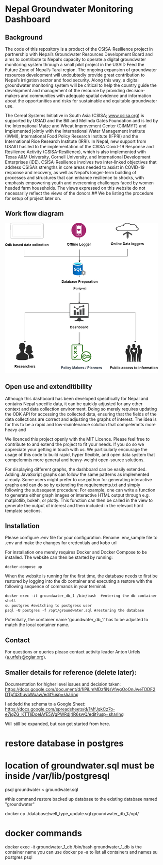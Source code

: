 # Nepal Groundwater Monitoring Dashboard


## Background

The code of this repository is a product of the CSISA-Resilience project in partnership with Nepal’s Groundwater Resources Development Board and aims to contribute to Nepal’s capacity to operate a digital groundwater monitoring system through a small pilot project in the USAID Feed the Future Zone of Nepal’s Tarai region. The ongoing expansion of groundwater resources development will undoubtedly provide great contribution to Nepal’s irrigation sector and food security. Along this way, a digital groundwater monitoring system will be critical to help the country guide the development and management of the resource by providing decision-makers and communities with adequate spatial evidence and information about the opportunities and risks for sustainable and equitable groundwater use.

The Cereal Systems Initiative in South Asia (CSISA; www.csisa.org) is supported by USIAD and the Bill and Melinda Gates Foundation and is led by the International Maize and Wheat Improvement Center (CIMMYT) and implemented jointly with the International Water Management Institute (IWMI), International Food Policy Research Institute (IFPRI) and the International Rice Research Institute (IRRI). In Nepal, new support from USAID has led to the implementation of the CSISA Covid-19 Response and Resilience Activity (CSISA-Resilience), which is also implemented with Texas A&M University, Cornell University, and International Development Enterprises (iDE). CSISA-Resilience involves two inter-linked objectives that address CSISA’s strengths in core areas needed to assist in COVID-19 response and recovery, as well as Nepal’s longer-term building of processes and structures that can enhance resilience to shocks, with emphasis empowering youth and overcoming challenges faced by women headed farm households. The views expressed on this website do not necessarily reflect the views of the donors.## We be listing the procedure for setup of project later on.

## Work flow diagram

<p align="center">
<img src="flow-diagram.png" alt="Flow Diagram"/>
</p>

## Open use and extenditibility

Although this dashboard has been developed specifically for Nepal and contains Nepal specific data, it can be quickly adjusted for any other context and data collection environment. Doing so merely requires updating the ODK API for accessing the collected data, ensuring that the fields of the data collections are correct and adjusting the graphs of interest. The idea is for this to be a rapid and low-maintenance solution that compelemnts more heavy and  

We licenced this project openly with the MIT Licence. Please feel free to contribute to and extend the project to fit your needs. If you do so we appreciate your getting in touch with us. We particularly encourage the usage of this code to build rapid, hyper flexible, and open data system that compelemnts more general and heavy-weight open-source solutions.

For displaying different graphs, the dashboard can be easily extended. Adding JavaScript graphs can follow the same patterns as implemented already. Some users might prefer to use python for generating interactive graphs and can do so by extending the requirements.txt and simply following the subsequent procedure: For example, one can write a function to generate either graph images or interactive HTML output through e.g. matplotlib, bokeh, or plotly. This function can then be called in the view to generate the output of interest and then included in the relevant html template sections.


## Installation
Please configure .env file for your configuration. Rename .env_sample file to .env and make the changes for credentials and kobo url

For installation one merely requires Docker and Docker Compose to be installed. The website can then be started by running:
```
docker-compose up
```

When the website is running for the first time, the database needs to first be restored by logging into the db container and executing a restore with the following sequence of commands in your terminal:
```
docker exec -it groundwater_db_1 /bin/bash  #entering the db container shell
su postgres #switching to postgress user
psql -U postgres -f /opt/groundwater.sql #restoring the database
```
Potentially, the container name 'goundwater_db_1' has to be adjusted to match the local container name.


## Contact

For questions or queries please contact activity leader Anton Urfels (a.urfels@cgiar.org).



## Smaller details for reference (delete later):
Documentation for higher level issues and decision taken:
https://docs.google.com/document/d/1iPiLmMDzfiNsVfwgOoOnJweTDDF2DTpf43fIuvbWxaw/edit?usp=sharing

I addedd the schema to a Google Sheet:
https://docs.google.com/spreadsheets/d/1MfJqkCz7o-e7jgZG_KTTIiDoeIAfE5WgPWRdj4R6swQ/edit?usp=sharing

Will still be expanded, but can get started from here.


# restore database in postgres
# location of groundwater.sql must be inside /var/lib/postgresql

psql groundwater < groundwater.sql

#this command restore backed up database to the existing database named "groundwater"


docker cp ./database/well_type_update.sql groundwater_db_1:/opt/


# docker commands

docker exec -it groundwater_1_db /bin/bash
groundwater_1_db is the container name
you can use docker ps -a    to list all containers and names
su postgres
psql
